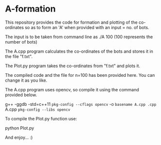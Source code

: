 # A-formation

This repository provides the code for formation and plotting of the co-ordinates so as to form an 'A' when provided 
with an input = no. of bots.

The input is to be taken from command line as ./A 100 (100 represents the number of bots)

The A.cpp program calculates the co-ordinates of the bots and stores it in the file "f.txt".

The Plot.py program takes the co-ordinates from "f.txt" and plots it.

The compiled code and the file for n=100 has been provided here. You can change it as you like.

The A.cpp program uses opencv, so compile it using the command provided below.

g++ -ggdb -std=c++11 `pkg-config --cflags opencv` -o `basename A.cpp .cpp` A.cpp `pkg-config --libs opencv`

To compile the Plot.py function use:

python Plot.py


And enjoy... :)
